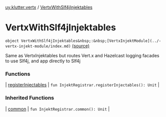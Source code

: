 [uy.klutter.vertx](../index.md) / [VertxWithSlf4jInjektables](.)


# VertxWithSlf4jInjektables

`object VertxWithSlf4jInjektables&nbsp;:&nbsp;[VertxInjektModule](../-vertx-injekt-module/index.md)` [(source)](https://github.com/kohesive/klutter/blob/master/vertx3-jdk8/src/main/kotlin/uy/klutter/vertx/Injektable.kt#L25)

Same as VertxInjektables but routes Vert.x and Hazelcast logging facades to use Slf4j, and app directly to Slf4j




### Functions


| [registerInjectables](register-injectables.md) | `fun InjektRegistrar.registerInjectables(): Unit` |


### Inherited Functions


| [common](../-vertx-injekt-module/common.md) | `fun InjektRegistrar.common(): Unit` |

